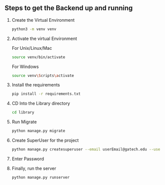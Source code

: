 ## Steps to get the Backend up and running 

1. Create the Virtual Environment

    ```sh
    python3 -m venv venv
    ```

2. Activate the virtual Environment

    For Unix/Linux/Mac
    ```sh
    source venv/bin/activate
    ```

    For Windows
    ```sh
    source venv\Scripts\activate
    ```

3. Install the requirements

    ```sh
    pip install -r requirements.txt
    ```

4. CD Into the Library directory

    ```sh
    cd library
    ```
5. Run Migrate

    ```sh
    python manage.py migrate
    ```

6. Create SuperUser for the project

    ```sh
    python manage.py createsuperuser --email userEmail@gatech.edu --username admin
    ```

7. Enter Password 

8. Finally, run the server

    ```sh
    python manage.py runserver
    ```